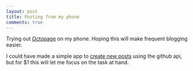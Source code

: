 ```yaml
---
layout: post
title: Posting from my phone
comments: true
---
```


Trying out [Octopage](https://appsto.re/us/rk9UM.i) on my phone. Hoping this will make frequent blogging easier. 

I could have made a simple app to [create new posts](https://developer.github.com/v3/repos/contents/#create-a-file) using the github api, but for $1 this will let me focus on the task at hand. 


